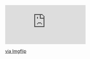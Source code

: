 <div style="width:260px;max-width:100%;"><div style="height:0;padding-bottom:48.46%;position:relative;"><iframe width="260" height="126" style="position:absolute;top:0;left:0;width:100%;height:100%;" frameBorder="0" src="https://imgflip.com/embed/45qqf0"></iframe></div><p><a href="https://imgflip.com/gif/45qqf0">via Imgflip</a></p></div>

